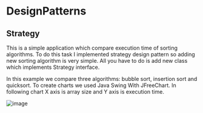 # DesignPatterns

## Strategy
This is a simple application which compare execution time of sorting algorithms. To do this task I implemented strategy design pattern so adding new sorting algorithm is very simple. All you have to do is add new class which implements Strategy interface.

In this example we compare three algorithms: bubble sort, insertion sort and quicksort. To create charts we used Java Swing With JFreeChart. In following chart X axis is array size and Y axis is execution time.

![image](https://user-images.githubusercontent.com/60007028/131254425-8201bd6d-2773-4aab-8391-4086ff59ad5a.png)


